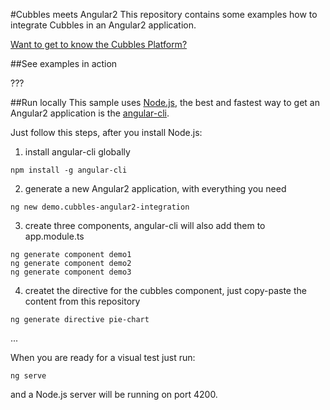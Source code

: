 #Cubbles meets Angular2
This repository contains some examples how to integrate Cubbles in an Angular2 application.

[Want to get to know the Cubbles Platform?](https://cubbles.github.io/)

##See examples in action

???


##Run locally
This sample uses [Node.js](https://nodejs.org/en/), the best and fastest way to get an Angular2 application is the [angular-cli](https://github.com/angular/). 

Just follow this steps, after you install Node.js:

1. install angular-cli globally
```
npm install -g angular-cli
```

2. generate a new Angular2 application, with everything you need  
```
ng new demo.cubbles-angular2-integration
```

3. create three components, angular-cli will also add them to app.module.ts
```
ng generate component demo1
ng generate component demo2
ng generate component demo3
```

4. createt the directive for the cubbles component, just copy-paste the content from this repository
```
ng generate directive pie-chart
```

...

When you are ready for a visual test just run:
```
ng serve
```

and a Node.js server will be running on port 4200.